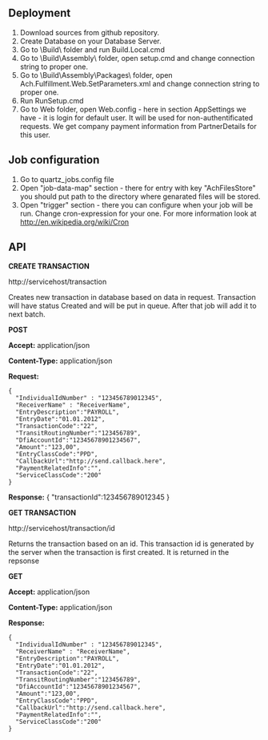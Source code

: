 ## Deployment
1. Download sources from github repository.
2. Create Database on your Database Server.
3. Go to \Build\ folder and run Build.Local.cmd
4. Go to \Build\Assembly\ folder, open setup.cmd and change connection string to proper one. 
5. Go to \Build\Assembly\Packages\ folder, open Ach.Fulfillment.Web.SetParameters.xml and change connection string to proper one.
6. Run RunSetup.cmd
7. Go to Web folder, open Web.config - here in section AppSettings we have   <add key ="DefaultUser" value="admin"/> - 
it is login for default user. It will be used for non-authentificated requests. We get company payment information from PartnerDetails for this user. 

## Job configuration
1. Go to quartz_jobs.config file 
2. Open "job-data-map" section - there for entry with key "AchFilesStore" you should put path to the directory where genarated files will be stored.
3. Open "trigger" section - there you can configure when your job will be run. Change cron-expression for your one. For more information look at http://en.wikipedia.org/wiki/Cron


## API

**CREATE TRANSACTION**

http://servicehost/transaction

Creates new transaction in database based on data in request. 
Transaction will have status Created and will be put in queue. After that job will add it to next batch.

**POST**

**Accept:** application/json

**Content-Type:** application/json

**Request:**

    {
      "IndividualIdNumber" : "123456789012345",
      "ReceiverName" : "ReceiverName",
      "EntryDescription":"PAYROLL",
      "EntryDate":"01.01.2012",
      "TransactionCode":"22", 
      "TransitRoutingNumber":"123456789",
      "DfiAccountId":"12345678901234567", 
      "Amount":"123,00", 
      "EntryClassCode":"PPD", 
      "CallbackUrl":"http://send.callback.here",
      "PaymentRelatedInfo":"",
      "ServiceClassCode":"200"
    }

**Response:**
    {
        "transactionId":123456789012345
    }

**GET TRANSACTION**

http://servicehost/transaction/id

Returns the transaction based on an id. This transaction id is generated by the server when the transaction is first created. It is returned in the repsonse

**GET**

**Accept:** application/json

**Content-Type:** application/json

**Response:**

    {
      "IndividualIdNumber" : "123456789012345",
      "ReceiverName" : "ReceiverName",
      "EntryDescription":"PAYROLL",
      "EntryDate":"01.01.2012",
      "TransactionCode":"22", 
      "TransitRoutingNumber":"123456789",
      "DfiAccountId":"12345678901234567", 
      "Amount":"123,00", 
      "EntryClassCode":"PPD", 
      "CallbackUrl":"http://send.callback.here",
      "PaymentRelatedInfo":"",
      "ServiceClassCode":"200"
    }
